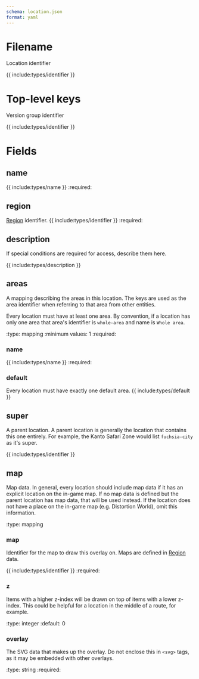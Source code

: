 ```yaml
---
schema: location.json
format: yaml
---
```


# Filename
Location identifier

{{ include:types/identifier }}

# Top-level keys
Version group identifier

{{ include:types/identifier }}

# Fields
## name
{{ include:types/name }}
:required:

## region
[Region](region.md) identifier.
{{ include:types/identifier }}
:required:

## description
If special conditions are required for access, describe them here.

{{ include:types/description }}

## areas
A mapping describing the areas in this location.  The keys are used as the area
identifier when referring to that area from other entities.

Every location must have at least one area.  By convention, if a location has
only one area that area's identifier is `whole-area` and name is `Whole area`.

:type: mapping
:minimum values: 1
:required:

### name
{{ include:types/name }}
:required:

### default
Every location must have exactly one default area.
{{ include:types/default }}

## super
A parent location.  A parent location is generally the location that contains
this one entirely.  For example, the Kanto Safari Zone would list `fuchsia-city`
as it's super.

{{ include:types/identifier }}

## map
Map data.  In general, every location should include map data if it has an
explicit location on the in-game map.  If no map data is defined but the parent
location has map data, that will be used instead.  If the location does not have
a place on the in-game map (e.g. Distortion World), omit this information.

:type: mapping

### map
Identifier for the map to draw this overlay on. Maps are defined in
[Region](region.md) data.

{{ include:types/identifier }}
:required:

### z
Items with a higher z-index will be drawn on top of items with a lower z-index.
This could be helpful for a location in the middle of a route, for example.

:type: integer
:default: 0

### overlay
The SVG data that makes up the overlay.  Do not enclose this in `<svg>` tags, as
it may be embedded with other overlays.

:type: string
:required:
